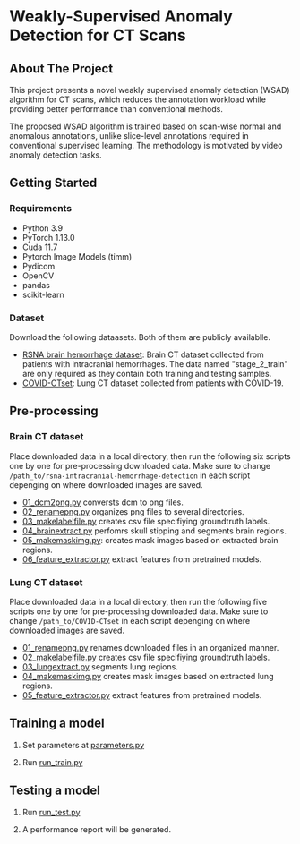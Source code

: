 # Weakly-Supervised Anomaly Detection for CT Scans

## About The Project
This project presents a novel weakly supervised anomaly detection (WSAD) algorithm for CT scans, which reduces the annotation workload while providing better performance than conventional methods. 

The proposed WSAD algorithm is trained based on scan-wise normal and anomalous annotations, unlike slice-level annotations required in conventional supervised learning. The methodology is motivated by video anomaly detection tasks.

## Getting Started


### Requirements
- Python 3.9
- PyTorch 1.13.0
- Cuda 11.7
- Pytorch Image Models (timm)
- Pydicom
- OpenCV
- pandas
- scikit-learn

### Dataset 

Download the following dataasets. Both of them are publicly availablle.

- [RSNA brain hemorrhage dataset](https://www.kaggle.com/competitions/rsna-intracranial-hemorrhage-detection/data): Brain CT dataset collected from patients with intracranial hemorrhages. The data named "stage_2_train" are only required as they contain both training and testing samples.
- [COVID-CTset](https://github.com/mr7495/COVID-CTset): Lung CT dataset collected from patients with COVID-19.

## Pre-processing
### Brain CT dataset
Place downloaded data in a local directory, then run the following six scripts one by one for pre-processing downloaded data. Make sure to change `/path_to/rsna-intracranial-hemorrhage-detection` in each script depenging on where downloaded images are saved.

- [01_dcm2png.py](./prepare_dataset_brain/01_dcm2png.py) conversts dcm to png files.
- [02_renamepng.py](./prepare_dataset_brain/02_renamepng.py) organizes png files to several directories.
- [03_makelabelfile.py](./prepare_dataset_brain/03_makelabelfile.py) creates csv file specifiying groundtruth labels.
- [04_brainextract.py](./prepare_dataset_brain/04_brainextract.py) perfomrs skull stipping and segments brain regions.
- [05_makemaskimg.py](./prepare_dataset_brain/05_makemaskimg.py): creates mask images based on extracted brain regions.
- [06_feature_extractor.py](./prepare_dataset_brain/06_feature_extractor.py) extract features from pretrained models.

### Lung CT dataset
Place downloaded data in a local directory, then run the following five scripts one by one for pre-processing downloaded data. Make sure to change `/path_to/COVID-CTset` in each script depenging on where downloaded images are saved.

- [01_renamepng.py](./prepare_dataset_lung/01_renamepng.py) renames downloaded files in an organized manner.
- [02_makelabelfile.py](./prepare_dataset_lung/02_makelabelfile.py) creates csv file specifiying groundtruth labels.
- [03_lungextract.py](./prepare_dataset_lung/03_lungextract.py) segments lung regions.
- [04_makemaskimg.py](./prepare_dataset_lung/04_makemaskimg.py) creates mask images based on extracted lung regions.
- [05_feature_extractor.py](./prepare_dataset_lung/05_feature_extractor.py) extract features from pretrained models.

## Training a model
1. Set parameters at [parameters.py](./parameters.py)

2. Run [run_train.py](./run_train.py)

## Testing a model
1. Run [run_test.py](./run_test.py)

2. A performance report will be generated.